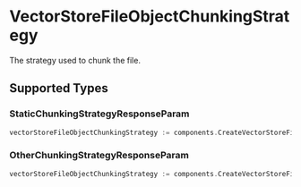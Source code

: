 # VectorStoreFileObjectChunkingStrategy

The strategy used to chunk the file.


## Supported Types

### StaticChunkingStrategyResponseParam

```go
vectorStoreFileObjectChunkingStrategy := components.CreateVectorStoreFileObjectChunkingStrategyStaticChunkingStrategyResponseParam(components.StaticChunkingStrategyResponseParam{/* values here */})
```

### OtherChunkingStrategyResponseParam

```go
vectorStoreFileObjectChunkingStrategy := components.CreateVectorStoreFileObjectChunkingStrategyOtherChunkingStrategyResponseParam(components.OtherChunkingStrategyResponseParam{/* values here */})
```

